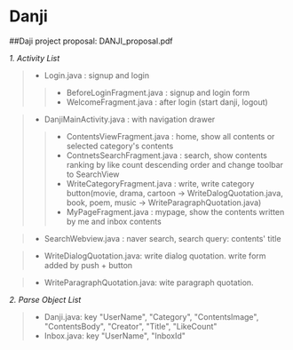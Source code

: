 # Danji
##Daji project proposal: DANJI_proposal.pdf

*1. Activity List*
> - Login.java : signup and login 
> > * BeforeLoginFragment.java : signup and login form 
> > * WelcomeFragment.java : after login (start danji, logout)

> - DanjiMainActivity.java : with navigation drawer
> > * ContentsViewFragment.java : home, show all contents or selected category's contents
> > * ContnetsSearchFragment.java : search, show contents ranking by like count descending order and change toolbar to SearchView
> > * WriteCategoryFragment.java : write, write category button(movie, drama, cartoon -> WriteDalogQuotation.java, book, poem, music -> WriteParagraphQuotation.java)
> > * MyPageFragment.java : mypage, show the contents written by me and inbox contents

> - SearchWebview.java : naver search, search query: contents' title

> - WriteDialogQuotation.java: write dialog quotation. write form added by push + button

> - WriteParagraphQuotation.java: wite paragraph quotation.

*2. Parse Object List*
> - Danji.java: key "UserName", "Category", "ContentsImage", "ContentsBody", "Creator", "Title", "LikeCount"
> - Inbox.java: key "UserName", "InboxId"










